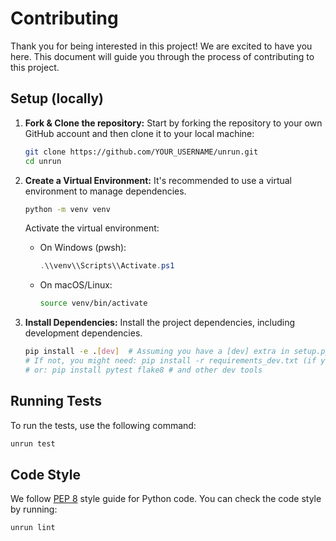 # Contributing

Thank you for being interested in this project! We are excited to have you here. This document will guide you through the process of contributing to this project.

## Setup (locally)

1.  **Fork & Clone the repository:**
    Start by forking the repository to your own GitHub account and then clone it to your local machine:
    ```bash
    git clone https://github.com/YOUR_USERNAME/unrun.git
    cd unrun
    ```

2.  **Create a Virtual Environment:**
    It's recommended to use a virtual environment to manage dependencies.
    ```bash
    python -m venv venv
    ```
    Activate the virtual environment:
    *   On Windows (pwsh):
        ```powershell
        .\\venv\\Scripts\\Activate.ps1
        ```
    *   On macOS/Linux:
        ```bash
        source venv/bin/activate
        ```

3.  **Install Dependencies:**
    Install the project dependencies, including development dependencies.
    ```bash
    pip install -e .[dev]  # Assuming you have a [dev] extra in setup.py for test/lint dependencies
    # If not, you might need: pip install -r requirements_dev.txt (if you have one)
    # or: pip install pytest flake8 # and other dev tools
    ```

## Running Tests

To run the tests, use the following command:

```bash
unrun test
```

## Code Style

We follow [PEP 8](https://pep8.org/) style guide for Python code. You can check the code style by running:

```bash
unrun lint
```

<!--
# For Owners
## Build
To build the package, use the following command:

```bash
unrun build
```

## Publish
To publish a new version, you can use the following command:

```bash
unrun publish
```
-->
